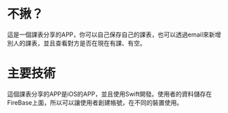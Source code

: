# 不揪？
這是一個課表分享的APP，你可以自己保存自己的課表，也可以透過email來新增別人的課表，並且查看對方是否在現在有課、有空。

# 主要技術
這個課表分享的APP是iOS的APP，並且使用Swift開發。使用者的資料儲存在FireBase上面，所以可以讓使用者創建帳號，在不同的裝置使用。
